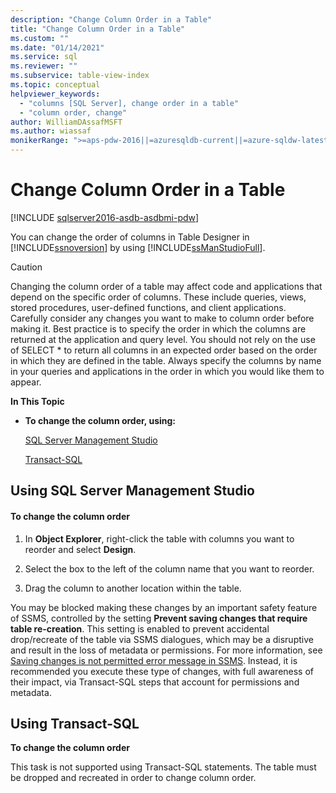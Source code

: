 ```yaml
---
description: "Change Column Order in a Table"
title: "Change Column Order in a Table"
ms.custom: ""
ms.date: "01/14/2021"
ms.service: sql
ms.reviewer: ""
ms.subservice: table-view-index
ms.topic: conceptual
helpviewer_keywords: 
  - "columns [SQL Server], change order in a table"
  - "column order, change"
author: WilliamDAssafMSFT
ms.author: wiassaf
monikerRange: ">=aps-pdw-2016||=azuresqldb-current||=azure-sqldw-latest||>=sql-server-2016||>=sql-server-linux-2017||=azuresqldb-mi-current"
---
```

# Change Column Order in a Table

[!INCLUDE [sqlserver2016-asdb-asdbmi-pdw](../../includes/applies-to-version/sqlserver2016-asdb-asdbmi-pdw.md)]

  You can change the order of columns in Table Designer in [!INCLUDE[ssnoversion](../../includes/ssnoversion-md.md)] by using [!INCLUDE[ssManStudioFull](../../includes/ssmanstudiofull-md.md)].  
  
> [!CAUTION]  
>  Changing the column order of a table may affect code and applications that depend on the specific order of columns. These include queries, views, stored procedures, user-defined functions, and client applications. Carefully consider any changes you want to make to column order before making it. Best practice is to specify the order in which the columns are returned at the application and query level. You should not rely on the use of SELECT * to return all columns in an expected order based on the order in which they are defined in the table. Always specify the columns by name in your queries and applications in the order in which you would like them to appear.  
  
 **In This Topic**  
  
-   **To change the column order, using:**  
  
     [SQL Server Management Studio](#SSMSProcedure)  
  
     [Transact-SQL](#TsqlProcedure)  
  
##  <a name="SSMSProcedure"></a> Using SQL Server Management Studio  

#### To change the column order  
  
1.  In **Object Explorer**, right-click the table with columns you want to reorder and select **Design**.  
  
2.  Select the box to the left of the column name that you want to reorder.  
  
3.  Drag the column to another location within the table.  

You may be blocked making these changes by an important safety feature of SSMS, controlled by the setting **Prevent saving changes that require table re-creation**. This setting is enabled to prevent accidental drop/recreate of the table via SSMS dialogues, which may be a disruptive and result in the loss of metadata or permissions. For more information, see [Saving changes is not permitted error message in SSMS](/troubleshoot/sql/ssms/error-when-you-save-table). Instead, it is recommended you execute these type of changes, with full awareness of their impact, via Transact-SQL steps that account for permissions and metadata.
  
##  <a name="TsqlProcedure"></a> Using Transact-SQL  
 **To change the column order**  
  
 This task is not supported using Transact-SQL statements. The table must be dropped and recreated in order to change column order. 
  
###  <a name="TsqlExample"></a>  
